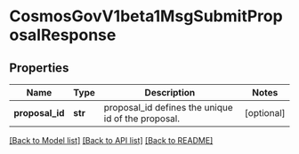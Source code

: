 # CosmosGovV1beta1MsgSubmitProposalResponse

## Properties
Name | Type | Description | Notes
------------ | ------------- | ------------- | -------------
**proposal_id** | **str** | proposal_id defines the unique id of the proposal. | [optional] 

[[Back to Model list]](../README.md#documentation-for-models) [[Back to API list]](../README.md#documentation-for-api-endpoints) [[Back to README]](../README.md)

